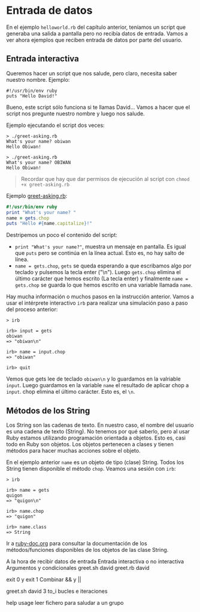 
# Entrada de datos

En el ejemplo `helloworld.rb` del capítulo anterior, teníamos un script que generaba una salida a pantalla pero no recibía datos de entrada. Vamos a ver ahora ejemplos que reciben entrada de datos por parte del usuario.

## Entrada interactiva

Queremos hacer un script que nos salude, pero claro, necesita saber nuestro nombre. Ejemplo:

```
#!/usr/bin/env ruby
puts "Hello David!"
```

Bueno, este script sólo funciona si te llamas David... Vamos a hacer que el script nos pregunte nuestro nombre y luego nos salude.

Ejemplo ejecutando el script dos veces:
```
> ./greet-asking.rb
What's your name? obiwan
Hello Obiwan!

> ./greet-asking.rb
What's your name? OBIWAN
Hello Obiwan!
```

> Recordar que hay que dar permisos de ejecución al script con `chmod +x greet-asking.rb`

Ejemplo [greet-asking.rb](example/greet-asking.rb):
```ruby
#!/usr/bin/env ruby
print "What's your name? "
name = gets.chop
puts "Hello #{name.capitalize}!"
```

Destripemos un poco el contenido del script:
* `print "What's your name?"`, muestra un mensaje en pantalla. Es igual que `puts` pero se continúa en la línea actual. Esto es, no hay salto de línea.
* `name = gets.chop`, `gets` se queda esperando a que escribamos algo por teclado y pulsemos la tecla enter ("\n"). Luego `gets.chop` elimina el último carácter que hemos escrito (La tecla enter) y finalmente `name = gets.chop` se guarda lo que hemos escrito en una variable llamada `name`.

Hay mucha información o muchos pasos en la instrucción anterior. Vamos a usar el intérprete interactivo `irb` para realizar una simulación paso a paso del proceso anterior:

```
> irb

irb> input = gets
obiwan
=> "obiwan\n"

irb> name = input.chop
=> "obiwan"

irb> quit
```

Vemos que gets lee de teclado `obiwan\n` y lo guardamos en la valriable `input`. Luego guardamos en la variable `name` el resultado de aplicar chop a `input`. chop elimina el último carácter. Esto es, el `\n`.

## Métodos de los String

Los String son las cadenas de texto. En nuestro caso, el nombre del usuario es una cadena de texto (String). No tenemos por qué saberlo, pero al usar Ruby estamos utilizando programación orientada a objetos. Esto es, casi todo en Ruby son objetos. Los objetos pertenecen a clases y tienen métodos para hacer muchas acciones sobre el objeto.

En el ejemplo anterior `name` es un objeto de tipo (clase) String. Todos los String tienen disponible el método `chop`. Veamos una sesión con `irb`:


```
> irb

irb> name = gets
quigon
=> "quigon\n"

irb> name.chop
=> "quigon"

irb> name.class
=> String
```

Ir a [ruby-doc.org](https://ruby-doc.org/core-2.6.5/String.html) para consultar la documentación de los métodos/funciones disponibles de los objetos de las clase String.


A la hora de recibir datos de entrada
Entrada interactiva o no interactiva
Argumentos y condicionales
greet.sh david
greet.rb david

exit 0 y exit 1
Combinar && y ||

greet.sh david 3
to_i
bucles e iteraciones

help usage
leer fichero para saludar a un grupo
